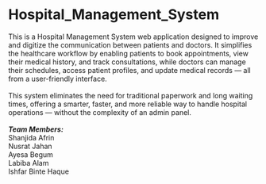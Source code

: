 # Hospital_Management_System
This is a Hospital Management System web application designed to improve and digitize the communication between patients and doctors. It simplifies the healthcare workflow by enabling patients to book appointments, view their medical history, and track consultations, while doctors can manage their schedules, access patient profiles, and update medical records — all from a user-friendly interface.
<br> <br>
This system eliminates the need for traditional paperwork and long waiting times, offering a smarter, faster, and more reliable way to handle hospital operations — without the complexity of an admin panel.
<br><br>
*****Team Members:*****
<br>Shanjida Afrin
<br>Nusrat Jahan
<br>Ayesa Begum
<br>Labiba Alam
<br>Ishfar Binte Haque

